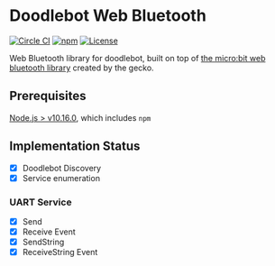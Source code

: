 # Doodlebot Web Bluetooth

[![Circle CI](https://circleci.com/gh/thegecko/microbit-web-bluetooth.svg?style=shield&circle-token=a6f81fc05746394a595d8fe2b7c02eaf3120794b)](https://circleci.com/gh/thegecko/microbit-web-bluetooth/)
[![npm](https://img.shields.io/npm/dm/microbit-web-bluetooth.svg)](https://www.npmjs.com/package/microbit-web-bluetooth)
[![License](https://img.shields.io/badge/License-MIT-blue.svg)](https://spdx.org/licenses/MIT.html)

Web Bluetooth library for doodlebot, built on top of [the micro:bit web bluetooth library](https://thegecko.github.io/microbit-web-bluetooth/) created by the gecko.

## Prerequisites

[Node.js > v10.16.0](https://nodejs.org), which includes `npm`

## Implementation Status
- [x] Doodlebot Discovery
- [x] Service enumeration

### UART Service
- [x] Send
- [x] Receive Event
- [x] SendString
- [x] ReceiveString Event
